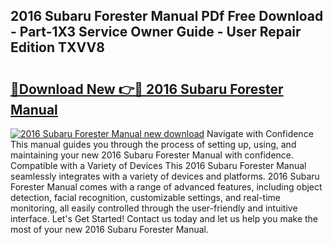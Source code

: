## 2016 Subaru Forester Manual PDf Free Download - Part-1X3 Service Owner Guide - User Repair Edition TXVV8

# <h2><a href="http://bc27482.oget.top/?id=2016+Subaru+Forester+Manual">🔗Download New 👉🔴 2016 Subaru Forester Manual</a></h2>

[![2016 Subaru Forester Manual new download](https://i.imgur.com/5g1atiW.png)](http://bc27482.oget.top/?id=2016+Subaru+Forester+Manual)
Navigate with Confidence This manual guides you through the process of setting up, using, and maintaining your new 2016 Subaru Forester Manual with confidence. Compatible with a Variety of Devices This 2016 Subaru Forester Manual seamlessly integrates with a variety of devices and platforms. 2016 Subaru Forester Manual comes with a range of advanced features, including object detection, facial recognition, customizable settings, and real-time monitoring, all easily controlled through the user-friendly and intuitive interface. Let's Get Started! Contact us today and let us help you make the most of your new 2016 Subaru Forester Manual.
